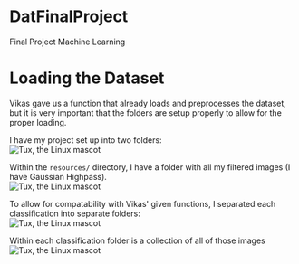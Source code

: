 # DatFinalProject
Final Project Machine Learning

# Loading the Dataset
Vikas gave us a function that already loads and preprocesses the dataset, but it is very important that the folders are setup properly to allow for the proper loading.

I have my project set up into two folders:  
![Tux, the Linux mascot](/assets/images/tux.png)

Within the `resources/` directory, I have a folder with all my filtered images (I have Gaussian Highpass).  
![Tux, the Linux mascot](/assets/images/tux.png)

To allow for compatability with Vikas' given functions, I separated each classification into separate folders:  
![Tux, the Linux mascot](/assets/images/tux.png)

Within each classification folder is a collection of all of those images  
![Tux, the Linux mascot](/assets/images/tux.png)
